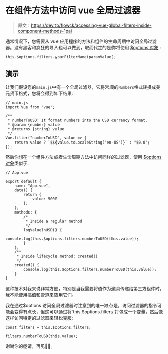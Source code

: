 # 在组件方法中访问 vue 全局过滤器

> 原文：<https://dev.to/flowck/accessing-vue-global-filters-inside-component-methods-1pai>

通常情况下，您需要从 vue 应用程序的方法和组件的生命周期中访问全局过滤器。没有黑客和疯狂的导入也可以做到，取而代之的是你将使用 [$options 对象](https://vuejs.org/v2/api/#vm-options) :

```
this.$options.filters.yourFilterName(paramValue); 
```

## 演示

让我们假设您的`main.js`中有一个全局过滤器，它将常规的`Numbers`格式转换成美元货币格式，您将会得到如下结果:

```
// main.js
import Vue from "vue";

/**
 * numberToUSD: It format numbers into the USD currency format.
 * @param {number} value
 * @returns {string} value
 */
Vue.filter("numberToUSD", value => { 
    return value ? `$${value.toLocaleString("en-US")}` : "$0.0";
}); 
```

然后你想在一个组件方法或者生命周期方法中访问同样的过滤器，使用 [$options 对象](https://vuejs.org/v2/api/#vm-options)类似于:

```
// App.vue

export default {
    name: "App.vue",
    data() {
        return {
            value: 5000
        };
    },
    methods: {
        /*
         * Inside a regular method
         */
        logValueInUSD() {
            console.log(this.$options.filters.numberToUSD(this.value));
        }
    },
    /**
     * Inside lifecycle method: created()
     */
    created() {
        console.log(this.$options.filters.numberToUSD(this.value));
    }
} 
```

这种技术对我来说非常方便，特别是当我需要将值作为道具传递给第三方组件时，我不能使用插值和管道来应用它们。

我在通过$options 访问全局过滤器时注意到的唯一缺点是，访问过滤器的指令可能会变得有点长，但这可以通过将`this.$options.filters`打包成一个变量，然后像这样访问特定的过滤器来轻松克服:

```
const filters = this.$options.filters;

filters.numberToUSD(this.value); 
```

谢谢你的邀请，再见👋👋。